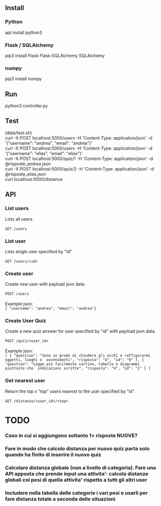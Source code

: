 ## Install

### Python
apt install python3

### Flask / SQLAlchemy
pip3 install Flask Flask-SQLAlchemy SQLAlchemy

### numpy
pip3 install numpy

## Run
python3 controller.py

## Test
(data/test.sh)
<br>
curl -X POST localhost:5000/users -H 'Content-Type: application/json' -d '{"username": "andrea", "email": "andrea"}'
<br>
curl -X POST localhost:5000/users -H 'Content-Type: application/json' -d '{"username": "elias", "email": "elias"}'
<br>
curl -X POST localhost:5000/quiz/1 -H 'Content-Type: application/json' -d @risposte_andrea.json
<br>
curl -X POST localhost:5000/quiz/2 -H 'Content-Type: application/json' -d @risposte_elias.json
<br>
curl localhost:5000/distance

## API
### List users
Lists all users.<br><br>
`GET /users`


### List user
Lists single user specified by "id".<br><br>
`GET /users/<id>`

### Create user
Create new user with payload json data.<br><br>
`POST /users`<br><br>
Example json:<br>
`{ "username": "andrea", "email": "andrea"}`

### Create User Quiz
Create a new quiz answer for user specified by "id" with payload json data.<br><br>
`POST /quiz/<user_id>`<br><br>
Example json:<br>
`[
    {
        "question": "Sono in grado di chiudere gli occhi e raffigurarmi oggetti, luoghi o  avvenimenti",
        "risposta": "4",
        "id": "0"
    },
    {
        "question": "Leggo più facilmente cartine, tabelle e diagrammi piuttosto che  indicazioni scritte",
        "risposta": "4",
        "id": "1"
    }
]`

### Get nearest user
Return the top x "top" users nearest to the user specified by "id".<br><br>
`GET /distance/<user_id>/<top>`


# TODO
### Caso in cui si aggiungono soltanto 1+ risposte NUOVE? 
### Fare in modo che calcolo distanza per nuovo quiz parta solo quando ha finito di inserire il nuovo quiz
### Calcolare distanza globale (non a livello di categoria). Fare una API apposta che prende input una attivita': calcola distanze globali coi pesi di quella attivita' rispetto a tutti gli altri user
### Includere nella tabella delle categorie i vari pesi e usarli per fare distanza totale a seconda delle situazioni